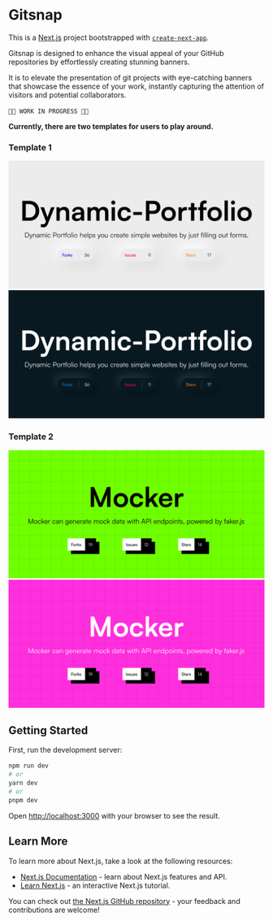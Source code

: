 # Gitsnap

This is a [Next.js](https://nextjs.org/) project bootstrapped with [`create-next-app`](https://github.com/vercel/next.js/tree/canary/packages/create-next-app).


Gitsnap is designed to enhance the visual appeal of your GitHub repositories by effortlessly creating stunning banners. 

It is to elevate the presentation of git projects with eye-catching banners that showcase the essence of your work, instantly capturing the attention of visitors and potential collaborators.


`🚧🚨 WORK IN PROGRESS 🚨🚧`

<b>Currently, there are two templates for users to play around.</b>

### Template 1
![template1-light](./public/assets/images/1.svg)
![template1-dark](./public/assets/images/2.svg)


### Template 2
![template2-light](./public/assets/images/3.svg)
![template2-dark](./public/assets/images/4.svg)

## Getting Started

First, run the development server:

```bash
npm run dev
# or
yarn dev
# or
pnpm dev
```

Open [http://localhost:3000](http://localhost:3000) with your browser to see the result.


## Learn More

To learn more about Next.js, take a look at the following resources:

- [Next.js Documentation](https://nextjs.org/docs) - learn about Next.js features and API.
- [Learn Next.js](https://nextjs.org/learn) - an interactive Next.js tutorial.

You can check out [the Next.js GitHub repository](https://github.com/vercel/next.js/) - your feedback and contributions are welcome!